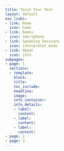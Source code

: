 ```yaml
---
title: Touch Tour Test
layout: default
nav_links:
- link: Home
  icon: home
- link: Demos
  icon: smartphone
- link: Speaking Sessions
  icon: interpreter_mode
- link: About
  icon: info
subpages:
- page: 1
  sections:
  - template: 
    block: 
    title: 
    toc_include: 
    headline: 
    image: 
    info_container: 
    info_details:
    - label: 
      content: 
    - label: 
      content: 
    - label: 
      content: 
- page: 2
- page: 3
---
```


